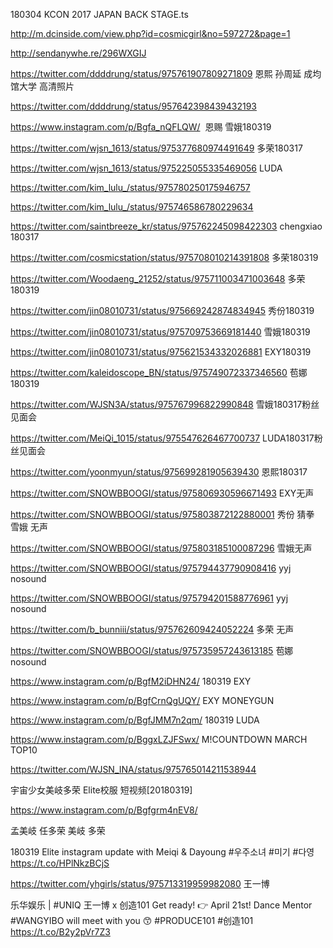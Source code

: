 


180304 KCON 2017 JAPAN BACK STAGE.ts

http://m.dcinside.com/view.php?id=cosmicgirl&no=597272&page=1

http://sendanywhe.re/296WXGIJ

https://twitter.com/ddddrung/status/975761907809271809 恩熙 孙周延 成均馆大学 高清照片

https://twitter.com/ddddrung/status/957642398439432193

https://www.instagram.com/p/Bgfa_nQFLQW/  恩赐 雪娥180319
 
https://twitter.com/wjsn_1613/status/975377680974491649  多荣180317

https://twitter.com/wjsn_1613/status/975225055335469056  LUDA

https://twitter.com/kim_lulu_/status/975780250175946757

https://twitter.com/kim_lulu_/status/975746586780229634

https://twitter.com/saintbreeze_kr/status/975762245098422303  chengxiao 180317

https://twitter.com/cosmicstation/status/975708010214391808  多荣180319

https://twitter.com/Woodaeng_21252/status/975711003471003648  多荣180319

https://twitter.com/jin08010731/status/975669242874834945  秀份180319

https://twitter.com/jin08010731/status/975709753669181440  雪娥180319

https://twitter.com/jin08010731/status/975621534332026881  EXY180319

https://twitter.com/kaleidoscope_BN/status/975749072337346560  苞娜180319

https://twitter.com/WJSN3A/status/975767996822990848  雪娥180317粉丝见面会

https://twitter.com/MeiQi_1015/status/975547626467700737 LUDA180317粉丝见面会

https://twitter.com/yoonmyun/status/975699281905639430 恩熙180317

https://twitter.com/SNOWBBOOGI/status/975806930596671493  EXY无声

https://twitter.com/SNOWBBOOGI/status/975803872122880001 秀份 猜拳 雪娥 无声

https://twitter.com/SNOWBBOOGI/status/975803185100087296  雪娥无声

https://twitter.com/SNOWBBOOGI/status/975794437790908416  yyj nosound

https://twitter.com/SNOWBBOOGI/status/975794201588776961 yyj nosound

https://twitter.com/b_bunniii/status/975762609424052224  多荣 无声

https://twitter.com/SNOWBBOOGI/status/975735957243613185  苞娜  nosound

https://www.instagram.com/p/BgfM2iDHN24/  180319 EXY

https://www.instagram.com/p/BgfCrnQgUQY/  EXY MONEYGUN

https://www.instagram.com/p/BgfJMM7n2qm/  180319  LUDA

https://www.instagram.com/p/BggxLZJFSwx/  M!COUNTDOWN MARCH TOP10

https://twitter.com/WJSN_INA/status/975765014211538944

宇宙少女美岐多荣 Elite校服 短视频[20180319]

https://www.instagram.com/p/Bgfgrm4nEV8/

孟美岐  任多荣  美岐  多荣

180319 Elite instagram update with Meiqi & Dayoung #우주소녀 #미기 #다영 https://t.co/HPlNkzBCjS

https://twitter.com/yhgirls/status/975713319959982080  王一博

乐华娱乐 | #UNIQ 王一博 x 创造101
Get ready! 👉 April 21st!
Dance Mentor #WANGYIBO will meet with you 😙
#PRODUCE101 #创造101 https://t.co/B2y2pVr7Z3



